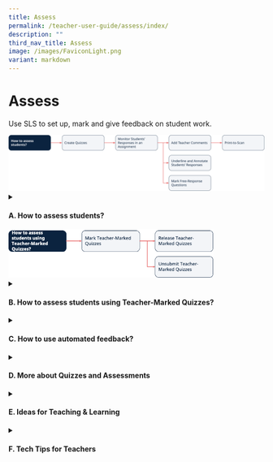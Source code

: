 ```yaml
---
title: Assess
permalink: /teacher-user-guide/assess/index/
description: ""
third_nav_title: Assess
image: /images/FaviconLight.png
variant: markdown
---
```

<h1>Assess</h1>
<p>Use SLS to set up, mark and give feedback on student work.</p>
<img alt="Assess" src="/images/2Teacher/Flow_Assess3.png">
<details>
 <summary><h4>A. How to assess students?</h4></summary>
 <ul>
    <li><a target="_blank" href="/teacher-user-guide/assess/create-quizzes/">(A1) Create Quizzes</a></li>
    <li><a target="_blank" href="/teacher-user-guide/assess/monitor-students-responses-in-an-assignment/">(A2) Monitor Students' Responses in an Assignment</a></li>
    <li><a target="_blank" href="/teacher-user-guide/assess/add-teacher-comments/">(A3,1) Add Teacher Comments</a></li>
    <li><a target="_blank" href="/teacher-user-guide/assess/annotate-underline-students-responses/">(A3,2) Annotate (Underline) Students' Responses</a></li>
    <li><a target="_blank" href="/teacher-user-guide/assess/mark-free-response-questions/">(A3,3) Mark Free Response Questions</a></li>
<li><a target="_blank" href="/teacher-user-guide/assess/print-to-scan">(A4) Print-to-Scan</a></li>
  </ul>
</details>

<img alt="Assess" style="width: 80%;" src="/images/2Teacher/Flow_Assess2.png">

<details>
 <summary><h4>B. How to assess students using Teacher-Marked Quizzes?</h4></summary>
<ul>
    <li><a target="_blank" href="/teacher-user-guide/assess/mark-teacher-marked-quizzes/">(B1) Mark Teacher-Marked Quizzes</a></li>
    <li><a target="_blank" href="/teacher-user-guide/assess/release-teacher-marked-quizzes/">(B2,1) Release Teacher-Marked Quizzes</a></li>
    <li><a target="_blank" href="/teacher-user-guide/assess/unsubmit-teacher-marked-quizzes-or-questions/">(B2,2) Unsubmit Teacher-Marked Quizzes or Questions</a></li>
  </ul>
</details>
<details>
 <summary><h4>C. How to use automated feedback?</h4></summary>
<ul>
    <li><a href="/teacher-user-guide/assess/add-mathematics-feedback-assistant/" target="_blank">(C1,i)) Add Feedback Assistant - Mathematics (FA-Math)</a></li>
	 <li><a href="/teacher-user-guide/assess/add-language-feedback-assistant-for-english/" target="_blank">(C1,ii) Add Language Feedback Assistant for English (LangFA-EL)</a></li>
	 <li><a href="/teacher-user-guide/assess/add-short-answer-feedback-assistant/" target="_blank">(C1,iii) Add Short Answer Feedback Assistant (ShortAnsFA)</a></li>
  </ul>
</details>
<details>
 <summary><h4>D. More about Quizzes and Assessments</h4></summary>
<ul>
    <li><a target="_blank" href="/teacher-user-guide/assess/view-assignments/">(D1,i) View Assignments</a></li>
    <li><a target="_blank" href="/teacher-user-guide/assess/edit-quizzes/">(D1,ii) Edit Quizzes</a></li>
    <li><a target="_blank" href="/teacher-user-guide/assess/set-assignments-as-assessments/">(D1,iii) Set Assignments as Assessments</a></li>
    <li><a target="_blank" href="/teacher-user-guide/assess/add-and-view-access-codes/">(D1,iv) Add and View Access Codes</a></li>
    <li><a target="_blank" href="/teacher-user-guide/assess/view-students-notes/">(D1,v) View Students' Notes</a></li>
    <li><a target="_blank" href="/teacher-user-guide/assess/mark-assignments-as-complete-and-incomplete/">(D1,vi) Mark Assignments as Complete and Incomplete</a></li>
    <li><a target="_blank" href="/teacher-user-guide/assess/submit-quizzes/">(D1,vii) Submit Quizzes (New)</a></li>
  </ul>
</details>
<details>
<summary><h4>E. Ideas for Teaching &amp; Learning</h4></summary>
<ul>
<li><a target="_blank" href="/teachers/sls-superhero-quiz/assign-past-exam-questions/">(E1,i) Assign Past Exam Questions</a></li>	
<li><a target="_blank" href="/teachers/sls-superhero-quiz/conduct-eassessments-in-class/">(E1,ii) Conduct e-Assessments in Class</a></li>
<li><a target="_blank" href="/files/Userguide/Downloadable%20Resources/als_14_feb.pdf">(E1,iii) Features for Math Learning (Adaptive Learning System)</a></li>	
<li><a target="_blank" href="/files/Userguide/Downloadable%20Resources/fa-math 10 jul.pdf">(E1,iv) Features for Math Learning (Feedback Assistant - Mathematics)</a></li>		
<li><a target="_blank" href="/files/Userguide/Downloadable%20Resources/using sls for dept review.pdf">(E1,v) Using SLS for Department Teaching &amp; Learning Review</a></li>
</ul>
</details>
<details>
<summary><h4>F. Tech Tips for Teachers</h4></summary>
<ol>
<li><strong>I can’t download student marks and responses in Heatmap. When I click on the incoming notification that the download is ready (this can take up to 10 to 15 minutes), nothing happens.</strong>
<p><strong>When I click to download a zipped resource, nothing happens.</strong></p>
<p> For the questions above, you will need to ensure that your browser settings for the SLS site is set to “enable pop-ups” by going to Settings -&gt; Privacy and Security -&gt; Site Settings. This is a known issue for Chrome and Safari browsers.</p>
<p> For more information, download the <a target="_blank" href="/files/Userguide/Downloadable%20Resources/Enable-Pop-ups-Guide.pdf">"Enable Pop-up" Guide</a>.</p>
</li>
<li><p><strong>I am not able to extract zipped files (e.g. student responses) that I have downloaded from SLS because of the length of the file names.</strong></p>
<p> Try shortening the name of the zip file and also extracting it into the root drive (e.g. “D:/”).</p>
</li>
<li><p><strong>Can a teacher provide feedback/mass feedback to questions in quizzes that are not Teacher-Marked Quizzes?</strong></p>
<p> Yes, teachers are able to provide feedback to multiple students for a Free-Response, Audio-Response, and File-Submission question within an Activity, or a Quiz.</p>
<p> For more information, visit <a target="_blank" href="/teacher-user-guide/assess/add-teacher-comments/">Add Teacher Comments</a>.</p>
<p> When you set any quiz as a Team Quiz, all members of the same Activity Team will also receive the same feedback.</p>
<p> For more information, visit <a target="_blank" href="/teacher-user-guide/collaborate/create-teams/">Create Teams</a>.</p>
<p> However, teachers can award marks to multiple students for such question types in a Teacher-Marked Quiz only.</p>
<p> For more information, visit <a target="_blank" href="/teacher-user-guide/assess/mark-teacher-marked-quizzes/">Mark a Teacher-Marked Quiz</a>.</p>
</li>
<li><p><strong>What are the affordances for teachers with Google Integration in SLS?</strong></p>
<p> With Google Integration, teachers can seamlessly embed existing teaching resources into SLS, which will be pre-populated for individual students. Marking and providing feedback can be easily done through SLS as well. To view the overall class progress and submission, teachers may do so from the Monitor Assignment page. Marking of Google Files will have to be done individually. </p>
<p> For more information on Google Integration, visit <a target="_blank" href="/teacher-user-guide/collaborate/attach-google-files/">About Google Integration</a>.</p>
<p> For more information on marking on Google Files, visit <a target="_blank" href="/teacher-user-guide/assess/mark-google-attached-files/">Mark Google-Attached Files</a>.</p>
<p> For more information on monitoring your students’ Assignment, visit Monitor Students’ Responses in an Assignment.</p>
</li>
<li><p><strong>Can students retrieve their work on Google Apps easily if done in SLS?</strong></p>
<p> Yes, they can open their work directly from the Assignment.</p>
</li>
<li><p><strong>Does SLS have an exam/test mode?</strong></p>
<p>SLS has a range of features that support assessment. One of them is the 
<a target="_blank" href="/teacher-user-guide/assess/set-assignments-as-assessments/">“Assessment” feature</a>
that can be used on SSOE2 ACAD device with ITD lock down mode.</p>
</li>
<li><strong>How can schools best prepare their students for e-School Based Assessment (e-SBA) in terms of processes to put in place to trial (e.g. as a class test) before the actual use of SLS for national examinations?</strong>
<p>Schools can refer to the two emails sent by the English Language and Literature Branch (ELLB) in Nov 2022 and Humanities Branch (HUMB) in Jan 2023 regarding preparation for e-assessment. The emails were addressed to the respective subject HODs.</p>
<p>The SLS Office had conducted briefings on e-SBA at the Oct 2022 and Oct 2023 HOD/ICT meetings. The slides can be accessed on the <a target="_blank" href="https://intranet.moe.gov.sg/itd/Pages/itepm.aspx">MOE intranet - IT Education Programme for MOE</a>.</p> 
<p>Schools may also refer to <a target="_blank" href="/teachers/sls-superhero-quiz/conduct-eassessments-in-class/">Subject-Specific guides</a>.</p>
<p>Schools are also advised to access the following documents in guiding the school to trial the processes prior to national examinations on the Intranet website. The information is as follows: Briefing to HODs ICT (11 and 12 Oct 2022), Item 5. School based e-Assessment (e-SBA) in SLS.​</p></li>

<li><strong>Can students edit their answers in SLS after they have submitted their response? Is there a plan for such a feature in the pipeline?</strong>
<p>Currently, for standalone question components that are not in quizzes such as Multiple Choice Questions (MCQ), Fill-in-the-Blanks, Click-and-Drop and Error-Editing, students are unable to edit their answers after they have submitted their responses.&nbsp;</p>
<p>For Free-Response Questions (FRQ) and Audio-Response Questions (ARQ), teachers can unsubmit students’ submission and then students can give another answer. You may refer to the following steps.</p>
<p>1. Go to the FRQ or ARQ in the assignment and click “View All Responses”.&nbsp;</p>
<p>2. Click on the name(s) of the student(s) whom the teacher wants to resubmit their answers.</p>
<p>3. The teacher can now see the ‘Unsubmit’ button below the question and he/she can click on it. The student(s) will then be able to give another answer. &nbsp;&nbsp;</p>
<p>For Interactive Thinking Tool (ITT) and Discussion, which are the interactive components, students can edit their responses even after they have submitted their responses or completed the entire assignment.&nbsp;</p>
<p>A workaround is to create question components in a Teacher-Marked Quiz. For more information on how teachers can unsubmit students' responses in such a quiz, visit <a target="_blank" href="/teacher-user-guide/assess/unsubmit-teacher-marked-quizzes/">Unsubmit Teacher-Marked Quizzes</a>.</p>
<p>Alternatively, teachers can also enable students to attempt multiple tries under “Number of tries” to achieve the same objective as the default mode is one try. However, this is only possible for closed-question types (i.e. not for Free-Response Questions, Audio-Response Questions, and File Submission Questions.)</p></li>

<li><strong>For rubrics assessment in SLS, can teachers edit students' marks after marks have been awarded? How can teachers download the entire class's marks in Excel?</strong>
<p>Students’ marks cannot be edited after they have been awarded for rubrics assessment.</p> 
<p>You may click on the Monitor Icon, click on “Download Marks” at the top right corner to download a CSV file of students’ marks to individual questions and their aggregated marks in the assignment. You will receive a notification once the file is ready for download. You have to enable pop-ups on your browser for the download to happen.</p></li>

<li><strong>Can teachers print students' responses and the feedback given for e-assessment conducted on SLS FRQ?</strong>
<p>The system currently does not support the printing of students' scripts for marking.</p>
<p>Teachers are encouraged to make use of the e-marking features such as commenting and use of rubrics with auto-computation of marks.</p></li>

<li><strong>What are the different ways to consolidate data gathered from the various assignments and use the data during the lesson?</strong>
<p>Teachers may use <a target="_blank" href="/teacher-user-guide/track-progress/index/">Learning Progress</a> to analyse students' data or <a target="_blank" href="/teacher-user-guide/assess/monitor-students-responses-in-an-assignment/">Monitor Assignment</a> to facilitate monitoring of students' responses and progress.</p></li>

<li><strong>How do schools apply for the ITD Lockdown account? How long does the process takes?</strong>
<p>Schools can apply for ONE ITD Lockdown Account through their HOD/ICTs or ICT Associates/Managers by raising a Service Request via the SSOE Service Portal.</p>
<p>ONE Lockdown Account can be used by the whole cohort of students. This account will be available within 2-3 weeks of application, and will be valid for 12 weeks (3 months). Schools are advised to plan ahead and to put in the request early, where possible.</p>
<p>Schools are also advised to include in the Service Request, “This account is for e-SBA in SLS.</p></li>

<li><strong>Can I find out more about the "ITD Lockdown Account"?</strong>
<p>The lockdown account is meant to prevent students from accessing</p>
<ul>
<li>external internet websites (except the SLS assessment because the e-SBA is conducted via SLS, and not MOE library and students’ MyDrive);</li>
<li>browser-enabled language feedback assistant such as Grammarly plug-in; and</li>
<li>other on-device applications such as MS Word and MS Excel.</li>
</ul>
<p>With the lockdown account, students will not be able to surf the internet, access their own notes on the device or communicate with others. Students will also not be able to visit other parts of SLS e.g. MOE Library and students’ personal “My Drive”.&nbsp;</p>
<p>To create a lockdown environment, schools are advised to use the ITD Lockdown account with SSOE devices for e-assessment in schools. Especially for assessments of certain stakes (e.g. prelims, final exams), the lockdown account can be used together with SLS settings (i.e. teacher-marked quiz, activate both the assessment and access code feature).&nbsp;</p>
<p>As the National e-Examinations are conducted using SSOE Devices, it is recommended that e-SBA for subjects with National e-Examination are also taken on the SSOE Devices with ITD Lockdown Account. However, for e-SBA for subjects without National e-Examination, School Leaders have the autonomy to decide the modality of e-SBA, including whether it is taken using the PLDs. They should take into consideration the principles of fairness, validity and reliability when making these decisions.</p></li>

<li><strong>Is there a timer function in SLS that limits the time that students spend on a particular question/task, or on the assssment as a whole?</strong>
<p>To use the timer function in quizzes, please refer to <a target="_blank" href="/teacher-user-guide/assess/create-quizzes/">Quiz Settings</a>.</p>
<p>As with normal assessment practices, the school may make use of a classroom clock along with the pause/resume button in SLS assignments to coordinate the starting and stopping time of the exams. This would facilitate students’ tracking of time during exams through the classroom clock.&nbsp;</p>
<p>Schools may also consider making use of the <a target="_blank" href="/teacher-user-guide/assess/add-and-view-access-codes/">Access Code</a> feature available in SLS (see links below) to coordinate the start time of the assessment.&nbsp;</p>
<p>For example, the Access Code can be announced/made known to candidates only at the starting time of the exam. At the end of the exam (based on the class clock), the assessment can be paused.&nbsp;</p>
<p>Click on these links for more information on  <a target="_blank" href="/teacher-user-guide/assess/add-and-view-access-codes/">Access Codes</a> and 
<a target="_blank" href="/teacher-user-guide/assess/set-assignments-as-assessments/">Setting Assignments as Assessments</a>.</p></li>
<li><strong>Do we need to obtain consent for students to upload their videos/audio clips to SLS for Teaching and Learning purposes?</strong>
<p>No further consent is needed as it is deemed to be provided under Para 14 of the <a target="_blank" href="https://vle.learning.moe.edu.sg/termsofuse">SLS Terms of Use</a></p></li>
</ol>
</details>